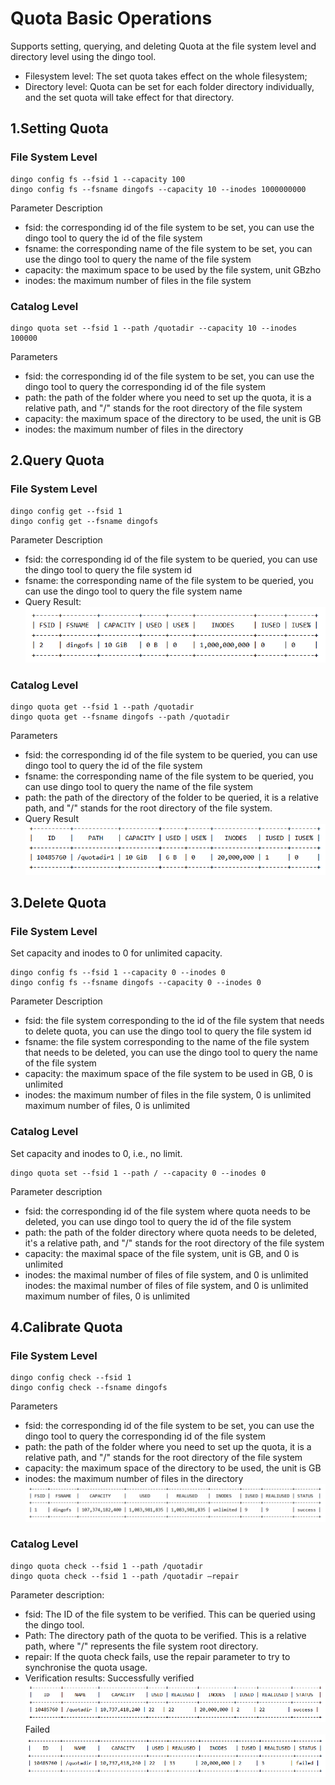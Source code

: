 # Quota Basic Operations
Supports setting, querying, and deleting Quota at the file system level and directory level using the dingo tool.
- Filesystem level: The set quota takes effect on the whole filesystem;
- Directory level: Quota can be set for each folder directory individually, and the set quota will take effect for that directory.
## 1.Setting Quota
### File System Level
```
dingo config fs --fsid 1 --capacity 100
dingo config fs --fsname dingofs --capacity 10 --inodes 1000000000
```
Parameter Description 
- fsid: the corresponding id of the file system to be set, you can use the dingo tool to query the id of the file system 
- fsname: the corresponding name of the file system to be set, you can use the dingo tool to query the name of the file system 
- capacity: the maximum space to be used by the file system, unit GBzho 
- inodes: the maximum number of files in the file system

### Catalog Level
```
dingo quota set --fsid 1 --path /quotadir --capacity 10 --inodes 100000
```
Parameters 
- fsid: the corresponding id of the file system to be set, you can use the dingo tool to query the corresponding id of the file system 
- path: the path of the folder where you need to set up the quota, it is a relative path, and "/" stands for the root directory of the file system 
- capacity: the maximum space of the directory to be used, the unit is GB 
- inodes: the maximum number of files in the directory

## 2.Query Quota
### File System Level
```
dingo config get --fsid 1
dingo config get --fsname dingofs
```
Parameter Description 
- fsid: the corresponding id of the file system to be queried, you can use the dingo tool to query the file system id 
- fsname: the corresponding name of the file system to be queried, you can use the dingo tool to query the file system name 
- Query Result:
![alt text](../../images/quota_query_result.png)
### Catalog Level
```
dingo quota get --fsid 1 --path /quotadir
dingo quota get --fsname dingofs --path /quotadir
```
Parameters 
- fsid: the corresponding id of the file system to be queried, you can use dingo tool to query the id of the file system 
- fsname: the corresponding name of the file system to be queried, you can use dingo tool to query the name of the file system 
- path: the path of the directory of the folder to be queried, it is a relative path, and "/" stands for the root directory of the file system.
- Query Result
![alt text](../../images/quota_query_result2.png)

## 3.Delete Quota
### File System Level
Set capacity and inodes to 0 for unlimited capacity.
```
dingo config fs --fsid 1 --capacity 0 --inodes 0
dingo config fs --fsname dingofs --capacity 0 --inodes 0
```
Parameter Description 
- fsid: the file system corresponding to the id of the file system that needs to delete quota, you can use the dingo tool to query the file system id 
- fsname: the file system corresponding to the name of the file system that needs to be deleted, you can use the dingo tool to query the name of the file system 
- capacity: the maximum space of the file system to be used in GB, 0 is unlimited 
- inodes: the maximum number of files in the file system, 0 is unlimited maximum number of files, 0 is unlimited

### Catalog Level 
Set capacity and inodes to 0, i.e., no limit.
```
dingo quota set --fsid 1 --path / --capacity 0 --inodes 0
```
Parameter description 
- fsid: the corresponding id of the file system where quota needs to be deleted, you can use dingo tool to query the id of the file system 
- path: the path of the folder directory where quota needs to be deleted, it's a relative path, and "/" stands for the root directory of the file system 
- capacity: the maximal space of the file system, unit is GB, and 0 is unlimited 
- inodes: the maximal number of files of file system, and 0 is unlimited inodes: the maximal number of files of file system, and 0 is unlimited maximum number of files, 0 is unlimited
## 4.Calibrate Quota
### File System Level
```
dingo config check --fsid 1
dingo config check --fsname dingofs
```
Parameters 
- fsid: the corresponding id of the file system to be set, you can use the dingo tool to query the corresponding id of the file system 
- path: the path of the folder where you need to set up the quota, it is a relative path, and "/" stands for the root directory of the file system 
- capacity: the maximum space of the directory to be used, the unit is GB 
- inodes: the maximum number of files in the directory
![alt text](../../images/quota_query_result3.png)
### Catalog Level
```
dingo quota check --fsid 1 --path /quotadir
dingo quota check --fsid 1 --path /quotadir –repair
```
Parameter description:
- fsid: The ID of the file system to be verified. This can be queried using the dingo tool.
- Path: The directory path of the quota to be verified. This is a relative path, where "/" represents the file system root directory.
- repair: If the quota check fails, use the repair parameter to try to synchronise the quota usage.
- Verification results:
Successfully verified
![alt text](../../images/quota_query_result4.png)
Failed
![alt text](../../images/quota_query_result5.png)